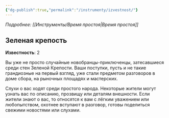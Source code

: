 ```yaml
---
{"dg-publish":true,"permalink":"/instrumenty/izvestnost/"}
---
```


*Подробнее: [[Инструменты/Время простоя\|Время простоя]]*

## Зеленая крепость 

**Известность**: 2

Вы уже не просто случайные новобранцы-приключенцы, затесавшиеся среди стен Зеленой Крепости. Ваши поступки, пусть и не такие грандиозные на первый взгляд, уже стали предметом разговоров в доме сбора, на рыночных площадях и мастерских.

Слухи о вас ходят среди простого народа. Некоторые жители могут узнать вас по описанию, прозвищу или деталям внешности. Если жители знают о вас, то относятся к вам с лёгким уважением или любопытством, охотнее вступают в разговор, готовы поделиться свежими новостями или слухами.

